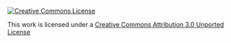 [![Creative Commons License](http://i.creativecommons.org/l/by/3.0/88x31.png)](http://creativecommons.org/licenses/by/3.0/deed.en_US)

This work is licensed under a [Creative Commons Attribution 3.0 Unported License](http://creativecommons.org/licenses/by/3.0/deed.en_US)